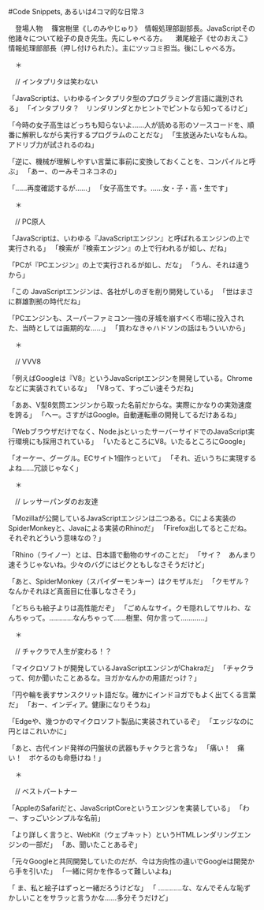 #Code Snippets, あるいは4コマ的な日常.3

　登場人物
　篠宮樹里《しのみやじゅり》　情報処理部副部長。JavaScriptその他諸々について絵子の良き先生。先にしゃべる方。
　瀬尾絵子《せのおえこ》　情報処理部部長（押し付けられた）。主にツッコミ担当。後にしゃべる方。


　＊


　// インタプリタは笑わない


「JavaScriptは、いわゆるインタプリタ型のプログラミング言語に識別される」
「インタプリタ？　リンダリンダとかヒントでピントなら知ってるけど」


「今時の女子高生はどっちも知らないよ……人が読める形のソースコードを、順番に解釈しながら実行するプログラムのことだな」
「生放送みたいなもんね。アドリブ力が試されるのね」


「逆に、機械が理解しやすい言葉に事前に変換しておくことを、コンパイルと呼ぶ」
「あー、のーみそコネコネの」


「……再度確認するが……」
「女子高生です。……女・子・高・生です」


　＊


　// PC原人 


「JavaScriptは、いわゆる『JavaScriptエンジン』と呼ばれるエンジンの上で実行される」
「検索が『検索エンジン』の上で行われるが如し、だね」


「PCが『PCエンジン』の上で実行されるが如し、だな」
「うん、それは違うから」


「この JavaScriptエンジンは、各社がしのぎを削り開発している」
「世はまさに群雄割拠の時代だね」


「PCエンジンも、スーパーファミコン一強の牙城を崩すべく市場に投入された、当時としては画期的な……」
「買わなきゃハドソンの話はもういいから」


　＊


　// VVV8


「例えばGoogleは『V8』というJavaScriptエンジンを開発している。Chromeなどに実装されているな」
「V8って、すっごい速そうだね」


「ああ、V型8気筒エンジンから取った名前だからな。実際にかなりの実効速度を誇る」
「へー。さすがはGoogle。自動運転車の開発してるだけあるね」


「Webブラウザだけでなく、Node.jsといったサーバーサイドでのJavaScript実行環境にも採用されている」
「いたるところにV8。いたるところにGoogle」


「オーケー、グーグル。ECサイト1個作っといて」
「それ、近いうちに実現するよね……冗談じゃなく」


　＊


　// レッサーパンダのお友達


「Mozillaが公開しているJavaScriptエンジンは二つある。Cによる実装のSpiderMonkeyと、Javaによる実装のRhinoだ」
「Firefox出してるとこだね。それぞれどういう意味なの？」


「Rhino（ライノー）とは、日本語で動物のサイのことだ」
「サイ？　あんまり速そうじゃないね。少々のバグにはビクともしなさそうだけど」


「あと、SpiderMonkey（スパイダーモンキー）はクモザルだ」
「クモザル？　なんかそれほど真面目に仕事しなさそう」


「どちらも絵子よりは高性能だぞ」
「ごめんなサイ。クモ隠れしてサルわ、なんちゃって。…………なんちゃって……樹里、何か言って…………」


　＊


　// チャクラで人生が変わる！？


「マイクロソフトが開発しているJavaScriptエンジンがChakraだ」
「チャクラって、何か聞いたことあるな。ヨガかなんかの用語だっけ？」


「円や輪を表すサンスクリット語だな。確かにインドヨガでもよく出てくる言葉だ」
「おー、インディア。健康になりそうね」


「Edgeや、幾つかのマイクロソフト製品に実装されているぞ」
「エッジなのに円とはこれいかに」


「あと、古代インド発祥の円盤状の武器もチャクラと言うな」
「痛い！　痛い！　ボケるのも命懸けね！」


　＊


　// ベストパートナー


「AppleのSafariだと、JavaScriptCoreというエンジンを実装している」
「わー、すっごいシンプルな名前」


「より詳しく言うと、WebKit（ウェブキット）というHTMLレンダリングエンジンの一部だ」
「あ、聞いたことあるぞ」


「元々Googleと共同開発していたのだが、今は方向性の違いでGoogleは開発から手を引いた」
「一緒に何かを作るって難しいよね」


「 ま、私と絵子はずっと一緒だろうけどな」
「 …………な、なんでそんな恥ずかしいことをサラッと言うかな……多分そうだけど」